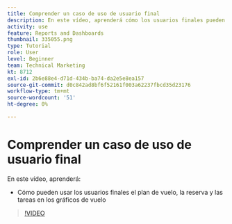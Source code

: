 ```yaml
---
title: Comprender un caso de uso de usuario final
description: En este vídeo, aprenderá cómo los usuarios finales pueden utilizar el plan de vuelo, la subcontratación y las tareas en los gráficos de vuelo de [!DNL  Workfront].
activity: use
feature: Reports and Dashboards
thumbnail: 335055.png
type: Tutorial
role: User
level: Beginner
team: Technical Marketing
kt: 8712
exl-id: 2b6e88e4-d71d-434b-ba74-da2e5e8ea157
source-git-commit: d0c842ad8bf6f52161f003a62237fbcd35d23176
workflow-type: tm+mt
source-wordcount: '51'
ht-degree: 0%

---
```


# Comprender un caso de uso de usuario final

En este vídeo, aprenderá:

* Cómo pueden usar los usuarios finales el plan de vuelo, la reserva y las tareas en los gráficos de vuelo

>[!VIDEO](https://video.tv.adobe.com/v/335055/?quality=12)
